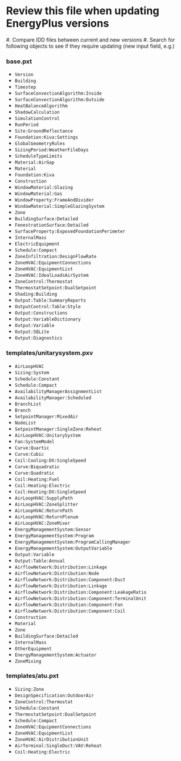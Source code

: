 # Review this file when updating EnergyPlus versions

#. Compare IDD files between current and new versions
#. Search for following objects to see if they require updating (new input field, e.g.)

### base.pxt

- `Version`
- `Building`
- `Timestep`
- `SurfaceConvectionAlgorithm:Inside`
- `SurfaceConvectionAlgorithm:Outside`
- `HeatBalanceAlgorithm`
- `ShadowCalculation`
- `SimulationControl`
- `RunPeriod`
- `Site:GroundReflectance`
- `Foundation:Kiva:Settings`
- `GlobalGeometryRules`
- `SizingPeriod:WeatherFileDays`
- `ScheduleTypeLimits`
- `Material:AirGap`
- `Material`
- `Foundation:Kiva`
- `Construction`
- `WindowMaterial:Glazing`
- `WindowMaterial:Gas`
- `WindowProperty:FrameAndDivider`
- `WindowMaterial:SimpleGlazingSystem`
- `Zone`
- `BuildingSurface:Detailed`
- `FenestrationSurface:Detailed`
- `SurfaceProperty:ExposedFoundationPerimeter`
- `InternalMass`
- `ElectricEquipment`
- `Schedule:Compact`
- `ZoneInfiltration:DesignFlowRate`
- `ZoneHVAC:EquipmentConnections`
- `ZoneHVAC:EquipmentList`
- `ZoneHVAC:IdealLoadsAirSystem`
- `ZoneControl:Thermostat`
- `ThermostatSetpoint:DualSetpoint`
- `Shading:Building`
- `Output:Table:SummaryReports`
- `OutputControl:Table:Style`
- `Output:Constructions`
- `Output:VariableDictionary`
- `Output:Variable`
- `Output:SQLite`
- `Output:Diagnostics`

### templates/unitarysystem.pxv

- `AirLoopHVAC`
- `Sizing:System`
- `Schedule:Constant`
- `Schedule:Compact`
- `AvailabilityManagerAssignmentList`
- `AvailabilityManager:Scheduled`
- `BranchList`
- `Branch`
- `SetpointManager:MixedAir`
- `NodeList`
- `SetpointManager:SingleZone:Reheat`
- `AirLoopHVAC:UnitarySystem`
- `Fan:SystemModel`
- `Curve:Quartic`
- `Curve:Cubic`
- `Coil:Cooling:DX:SingleSpeed`
- `Curve:Biquadratic`
- `Curve:Quadratic`
- `Coil:Heating:Fuel`
- `Coil:Heating:Electric`
- `Coil:Heating:DX:SingleSpeed`
- `AirLoopHVAC:SupplyPath`
- `AirLoopHVAC:ZoneSplitter`
- `AirLoopHVAC:ReturnPath`
- `AirLoopHVAC:ReturnPlenum`
- `AirLoopHVAC:ZoneMixer`
- `EnergyManagementSystem:Sensor`
- `EnergyManagementSystem:Program`
- `EnergyManagementSystem:ProgramCallingManager`
- `EnergyManagementSystem:OutputVariable`
- `Output:Variable`
- `Output:Table:Annual`
- `AirflowNetwork:Distribution:Linkage`
- `AirflowNetwork:Distribution:Node`
- `AirflowNetwork:Distribution:Component:Duct`
- `AirflowNetwork:Distribution:Linkage`
- `AirflowNetwork:Distribution:Component:LeakageRatio`
- `AirflowNetwork:Distribution:Component:TerminalUnit`
- `AirflowNetwork:Distribution:Component:Fan`
- `AirflowNetwork:Distribution:Component:Coil`
- `Construction`
- `Material`
- `Zone`
- `BuildingSurface:Detailed`
- `InternalMass`
- `OtherEquipment`
- `EnergyManagementSystem:Actuator`
- `ZoneMixing`

### templates/atu.pxt
- `Sizing:Zone`
- `DesignSpecification:OutdoorAir`
- `ZoneControl:Thermostat`
- `Schedule:Constant`
- `ThermostatSetpoint:DualSetpoint`
- `Schedule:Compact`
- `ZoneHVAC:EquipmentConnections`
- `ZoneHVAC:EquipmentList`
- `ZoneHVAC:AirDistributionUnit`
- `AirTerminal:SingleDuct:VAV:Reheat`
- `Coil:Heating:Electric`

